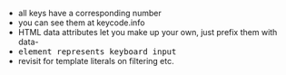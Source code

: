 - all keys have a corresponding number
- you can see them at keycode.info
- HTML data attributes let you make up your own, just prefix them with data-
- <kbd> element represents keyboard input
- revisit for template literals on filtering etc.
